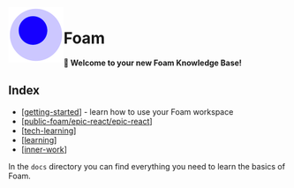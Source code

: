 <img src="attachments/foam-icon.png" width=100 align="left">

# Foam

**👋 Welcome to your new Foam Knowledge Base!**

## Index

- [[getting-started]] - learn how to use your Foam workspace
- [[public-foam/epic-react/epic-react]]
- [[tech-learning]]
- [[learning]]
- [[inner-work]]

In the `docs` directory you can find everything you need to learn the basics of Foam.

[//begin]: # "Autogenerated link references for markdown compatibility"
[getting-started]: getting-started "Getting Started"
[public-foam/epic-react/epic-react]: epic-react/epic-react "epic-react"
[tech-learning]: tech-learning/tech-learning "Tech Learning"
[learning]: learning/learning "Misc Index"
[inner-work]: inner-work/inner-work "Inner Work Index"
[//end]: # "Autogenerated link references"
